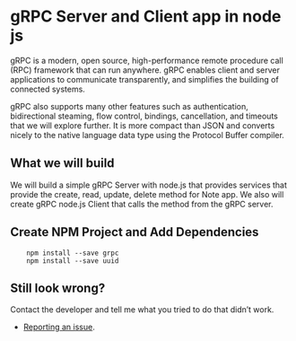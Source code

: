 # gRPC Server and Client app in node js

gRPC is a modern, open source, high-performance remote procedure call (RPC) framework that can run anywhere. gRPC enables client and server applications to communicate transparently, and simplifies the building of connected systems.

gRPC also supports many other features such as authentication, bidirectional steaming, flow control, bindings, cancellation, and timeouts that we will explore further. It is more compact than JSON and converts nicely to the native language data type using the Protocol Buffer compiler.

## What we will build

We will build a simple gRPC Server with node.js that provides services that provide the create, read, update, delete method for Note app. We also will create gRPC node.js Client that calls the method from the gRPC server.

## Create NPM Project and Add Dependencies

		npm install --save grpc
		npm install --save uuid	


## Still look wrong? 

Contact the developer and tell me what you tried to do that didn’t work.

- [Reporting an issue](https://github.com/ranapratapissingh/grpc-nodejs/issues/new).